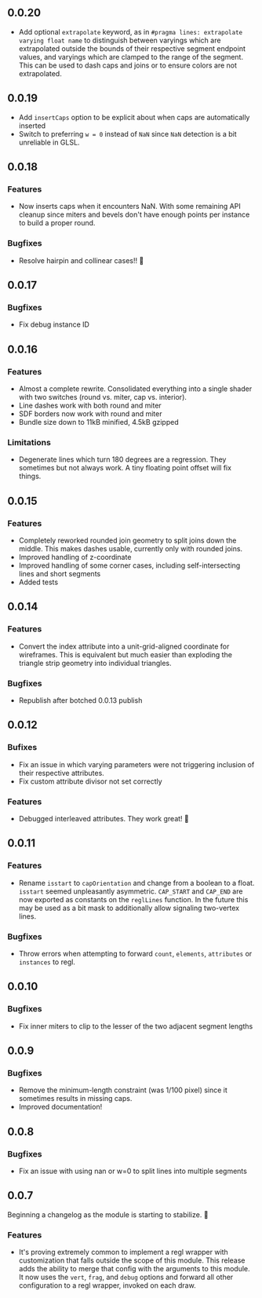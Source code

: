 ## 0.0.20

- Add optional `extrapolate` keyword, as in `#pragma lines: extrapolate varying float name` to distinguish between varyings which are extrapolated outside the bounds of their respective segment endpoint values, and varyings which are clamped to the range of the segment. This can be used to dash caps and joins or to ensure colors are not extrapolated.

## 0.0.19

- Add `insertCaps` option to be explicit about when caps are automatically inserted
- Switch to preferring `w = 0` instead of `NaN` since `NaN` detection is a bit unreliable in GLSL.

## 0.0.18

### Features

- Now inserts caps when it encounters NaN. With some remaining API cleanup since miters and bevels don't have enough points per instance to build a proper round.

### Bugfixes

- Resolve hairpin and collinear cases!! :tada:

## 0.0.17

### Bugfixes

- Fix debug instance ID

## 0.0.16

### Features

- Almost a complete rewrite. Consolidated everything into a single shader with two switches (round vs. miter, cap vs. interior).
- Line dashes work with both round and miter
- SDF borders now work with round and miter
- Bundle size down to 11kB minified, 4.5kB gzipped

### Limitations

- Degenerate lines which turn 180 degrees are a regression. They sometimes but not always work. A tiny floating point offset will fix things.

## 0.0.15

### Features

- Completely reworked rounded join geometry to split joins down the middle. This makes dashes usable, currently only with rounded joins.
- Improved handling of z-coordinate
- Improved handling of some corner cases, including self-intersecting lines and short segments
- Added tests

## 0.0.14

### Features

- Convert the index attribute into a unit-grid-aligned coordinate for wireframes. This is equivalent but much easier than exploding the triangle strip geometry into individual triangles.

### Bugfixes 

- Republish after botched 0.0.13 publish

## 0.0.12

### Bufixes

- Fix an issue in which varying parameters were not triggering inclusion of their respective attributes.
- Fix custom attribute divisor not set correctly

### Features

- Debugged interleaved attributes. They work great! :tada:
 
## 0.0.11

### Features

- Rename `isstart` to `capOrientation` and change from a boolean to a float. `isstart` seemed unpleasantly asymmetric.  `CAP_START` and `CAP_END` are now exported as constants on the `reglLines` function. In the future this may be used as a bit mask to additionally allow signaling two-vertex lines.
 
### Bugfixes

- Throw errors when attempting to forward `count`, `elements`, `attributes` or `instances` to regl.

## 0.0.10

### Bugfixes

- Fix inner miters to clip to the lesser of the two adjacent segment lengths

## 0.0.9

### Bugfixes

- Remove the minimum-length constraint (was 1/100 pixel) since it sometimes results in missing caps.
- Improved documentation!

## 0.0.8

### Bugfixes

- Fix an issue with using nan or w=0 to split lines into multiple segments

## 0.0.7

Beginning a changelog as the module is starting to stabilize. :tada:

### Features

- It's proving extremely common to implement a regl wrapper with customization that falls outside the scope of this module. This release adds the ability to merge that config with the arguments to this module. It now uses the `vert`, `frag`, and `debug` options and forward all other configuration to a regl wrapper, invoked on each draw.


